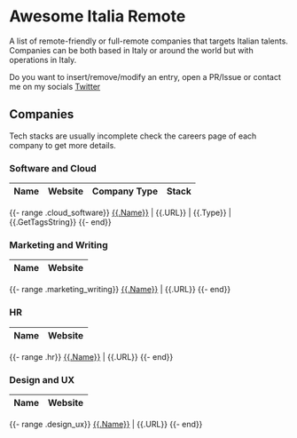 # Awesome Italia Remote

A list of remote-friendly or full-remote companies that targets Italian talents.  
Companies can be both based in Italy or around the world but with operations in Italy.

Do you want to insert/remove/modify an entry, open a PR/Issue or contact me on my socials [Twitter](https://twitter.com/alessmarinoac)

## Companies

Tech stacks are usually incomplete check the careers page of each company to get more details.

### Software and Cloud

Name | Website | Company Type | Stack
------------ | ------- | -------| -------

{{- range .cloud_software}}
[{{.Name}}]({{.CareerPageURL}}) | {{.URL}} | {{.Type}} | {{.GetTagsString}}
{{- end}}

### Marketing and Writing

Name | Website
------------ | -------
{{- range .marketing_writing}}
[{{.Name}}]({{.CareerPageURL}}) | {{.URL}} 
{{- end}}

### HR

Name | Website
------------ | -------
{{- range .hr}}
[{{.Name}}]({{.CareerPageURL}}) | {{.URL}} 
{{- end}}

### Design and UX

Name | Website
------------ | -------
{{- range .design_ux}}
[{{.Name}}]({{.CareerPageURL}}) | {{.URL}} 
{{- end}}

